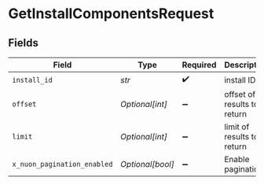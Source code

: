 # GetInstallComponentsRequest


## Fields

| Field                       | Type                        | Required                    | Description                 |
| --------------------------- | --------------------------- | --------------------------- | --------------------------- |
| `install_id`                | *str*                       | :heavy_check_mark:          | install ID                  |
| `offset`                    | *Optional[int]*             | :heavy_minus_sign:          | offset of results to return |
| `limit`                     | *Optional[int]*             | :heavy_minus_sign:          | limit of results to return  |
| `x_nuon_pagination_enabled` | *Optional[bool]*            | :heavy_minus_sign:          | Enable pagination           |